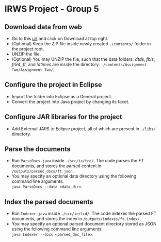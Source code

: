 IRWS Project - Group 5
==

Download data from web
--
* Go to this [url](https://drive.google.com/file/d/1MudJity9Ckh8jxapFx3OS-DLEkcvbYYx/view?nbsp) and click on Download at top right.
* (Optional) Keep the ZIP file inside newly created ```./contents/``` folder in the project root.
* UNZIP the file.
* (Optional) You may UNZIP the file, such that the data folders: *dtds*, *fbis*, *fr94*, *ft*, and *latimes* are inside the directory: ```./contents/Assignment Two/Assignment Two/```.

Configure the project in Eclipse
--
* Import the folder into Eclipse as a General project.
* Convert the project into Java project by changing its facet.

Configure JAR libraries for the project
--
* Add External JARS to Eclipse project, all of which are present in ```./libs/``` directory.

Parse the documents
--
* Run ```ParseDocs.java``` inside ```./src/ie/tcd/```. The code parses the FT documents, and stores the parsed content in ```/outputs/parsed_docs/ft.json```.
* You may specify an optional data directory using the following command line arguments:<br/>
```java ParseDocs --data <data_dir>```.

Index the parsed documents
--
* Run ```Indexer.java``` inside ```./src/ie/tcd/```. The code indexes the parsed FT documents, and stores the index in ```/outputs/indexes/ft.index/```.
* You may specify an optional parsed document directory stored as JSON using the following command line arguments:<br/>
```java Indexer --docs <parsed_doc_file>```.